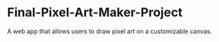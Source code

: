 # Final-Pixel-Art-Maker-Project
A web app that allows users to draw pixel art on a customizable canvas.
